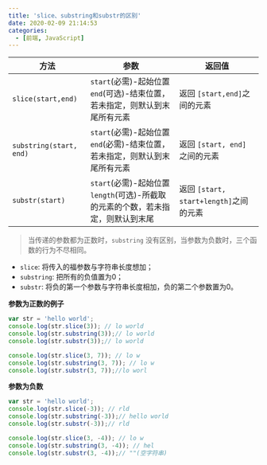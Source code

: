 ```yaml
---
title: 'slice、substring和substr的区别'
date: 2020-02-09 21:14:53
categories:
  - [前端, JavaScript]
---
```


| 方法                    | 参数                                                         | 返回值                                 |
| ----------------------- | ------------------------------------------------------------ | -------------------------------------- |
| `slice(start,end)`      | `start`(必需)-起始位置<br />`end`(可选)-结束位置，若未指定，则默认到末尾所有元素 | 返回 `[start,end]`之间的元素           |
| `substring(start, end)` | `start`(必需)-起始位置<br />`end`(必需)-结束位置，若未指定，则默认到末尾所有元素 | 返回 `[start, end]` 之间的元素         |
| `substr(start)`         | `start`(必需)-起始位置<br />`length`(可选)-所截取的元素的个数，若未指定，则默认到末尾 | 返回 `[start, start+length]`之间的元素 |

<!--more-->

> 当传递的参数都为正数时，`substring` 没有区别，当参数为负数时，三个函数的行为不尽相同。

- `slice`: 将传入的福参数与字符串长度想加；
- `substring`: 把所有的负值置为0；
- `substr`: 将负的第一个参数与字符串长度相加，负的第二个参数置为0。

**参数为正数的例子**

```js
var str = 'hello world';
console.log(str.slice(3)); // lo world
console.log(str.substring(3));// lo world
console.log(str.substr(3));// lo world

console.log(str.slice(3, 7)); // lo w
console.log(str.substring(3, 7)); // lo w
console.log(str.substr(3, 7));//lo worl
```

**参数为负数**

```js
var str = 'hello world';
console.log(str.slice(-3)); // rld
console.log(str.substring(-3));// hello world
console.log(str.substr(-3));// rld

console.log(str.slice(3, -4)); // lo w
console.log(str.substring(3, -4)); // hel
console.log(str.substr(3, -4));// ""(空字符串)
```
